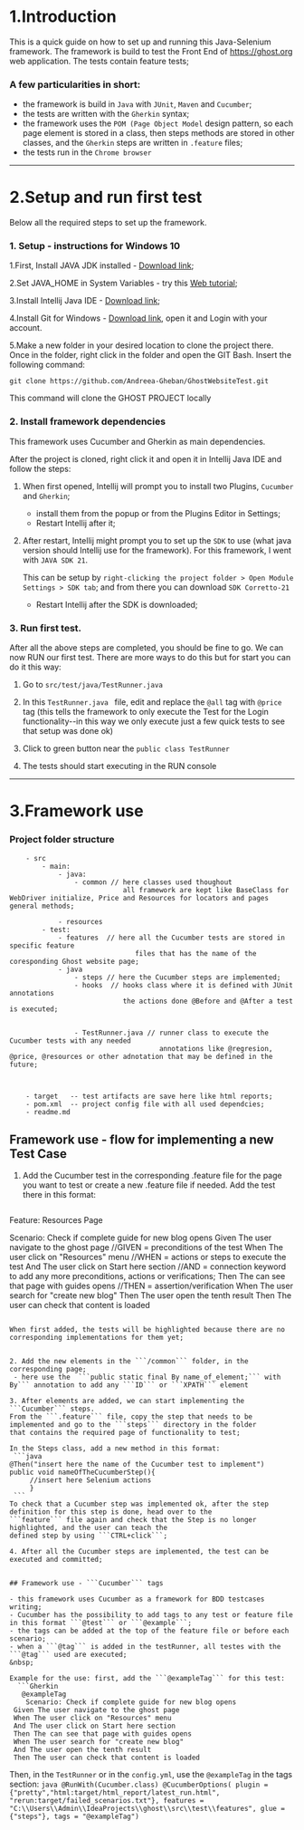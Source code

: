 # 1.Introduction

This is a quick guide on how to set up and running this Java-Selenium framework.
The framework is build to test the Front End of https://ghost.org web application. 
The tests contain feature tests;

### A few particularities in short:

- the framework is build in ```Java``` with ```JUnit```, ```Maven``` and ```Cucumber```;
- the tests are written with the ```Gherkin``` syntax;
- the  framework uses the ```POM (Page Object Model``` design pattern, so each page element is stored in a class, then
  steps methods are stored in other classes, and the ```Gherkin``` steps are written in ```.feature``` files;
- the tests run in the ```Chrome browser```

________________________________________________________
# 2.Setup and run first test

Below all the required steps to set up the framework.

### 1. Setup - instructions for Windows 10
1.First, Install JAVA JDK installed - [Download link](https://www.java.com/en/download/);

2.Set JAVA_HOME in System Variables - try this
[Web tutorial](https://confluence.atlassian.com/doc/setting-the-java_home-variable-in-windows-8895.html);

3.Install Intellij Java IDE -
[Download link](https://www.jetbrains.com/idea/download/download-thanks.html?platform=windows&code=IIC);

4.Install Git for Windows - [Download link](https://gitforwindows.org/), open it and Login with your account.

5.Make a new folder in your desired location to clone the project there. Once in the folder, right click in the folder
and open the GIT Bash. Insert the following command:


``` git clone https://github.com/Andreea-Gheban/GhostWebsiteTest.git ```

This command will clone the GHOST PROJECT locally

### 2. Install framework dependencies


This framework uses Cucumber and Gherkin as main dependencies.

After the project is cloned, right click it and open it in Intellij Java IDE and follow the steps:

1. When first opened, Intellij will prompt you to install two Plugins, ```Cucumber``` and
   ```Gherkin```;
    - install them from the popup or from the Plugins Editor in Settings;
    -  Restart Intellij after it;


2.  After restart, Intellij might prompt you to set up the ```SDK``` to use (what java version should Intellij use for the
    framework).
    For this framework, I went with ```JAVA SDK 21```.

    This can be setup by ```right-clicking
    the project folder > Open Module Settings > SDK tab```; and from there you can download ```SDK Corretto-21``` 

    * Restart Intellij after the SDK is downloaded;


### 3. Run first test.
After all the above steps are completed, you should be fine to go.
We can now RUN our first test.
There are more ways to do this but for start you can do it this way:

1. Go to ``` src/test/java/TestRunner.java ```
2. In this ```TestRunner.java ``` file, edit and replace the ```@all``` tag with ```@price``` tag (this tells the framework to only execute the
   Test for the Login functionality--in this way we only execute just a few quick tests to see that setup was done ok)

3. Click to green button near the ```public class TestRunner```
4. The tests should start executing in the RUN console
  
________________________________________________________
# 3.Framework use


### Project folder structure

    
        - src     
            - main:
                - java:
                    - common // here classes used thoughout 
                                all framework are kept like BaseClass for WebDriver initialize, Price and Resources for locators and pages general methods;
                   
                - resources
            - test:
                - features  // here all the Cucumber tests are stored in specific feature 
                                   files that has the name of the coresponding Ghost website page;
                - java
                    - steps // here the Cucumber steps are implemented;
                    - hooks  // hooks class where it is defined with JUnit annotations 
                                the actions done @Before and @After a test is executed;
                    
                   
                    - TestRunner.java // runner class to execute the Cucumber tests with any needed
                                         annotations like @regresion, @price, @resources or other adnotation that may be defined in the future;
                
                    
                
        - target   -- test artifacts are save here like html reports;
        - pom.xml  -- project config file with all used dependcies;
        - readme.md
        

## Framework use - flow for implementing a new Test Case


1. Add the Cucumber test in the corresponding .feature file for the page you want to test or create a new .feature
   file if needed. Add the test there in this format:
   ```Gherkin
Feature: Resources Page

  Scenario: Check if complete guide for new blog opens
    Given The user navigate to the ghost page                //GIVEN = preconditions of the test
    When The user click on "Resources" menu                  //WHEN  = actions or steps to execute the test
    And The user click on Start here section                 //AND   = connection keyword to add any more preconditions, actions or verifications;
    Then The can see that page with guides opens             //THEN = assertion/verification 
    When The user search for "create new blog"
    Then The user open the tenth result
    Then The user can check that content is loaded

   ```

   When first added, the tests will be highlighted because there are no corresponding implementations for them yet;


2. Add the new elements in the ```/common``` folder, in the corresponding page;
    - here use the  ```public static final By name_of_element;``` with By``` annotation to add any ```ID``` or ```XPATH``` element
     
3. After elements are added, we can start implementing the ```Cucumber``` steps.
   From the ```.feature``` file, copy the step that needs to be implemented and go to the ```steps``` directory in the folder
   that contains the required page of functionality to test;

   In the Steps class, add a new method in this format:
    ```java
   @Then("insert here the name of the Cucumber test to implement")
   public void nameOfTheCucumberStep(){
        //insert here Selenium actions 
        }
    ```
   To check that a Cucumber step was implemented ok, after the step definition for this step is done, head over to the
   ```feature``` file again and check that the Step is no longer highlighted, and the user can teach the
   defined step by using ```CTRL+click```;

4. After all the Cucumber steps are implemented, the test can be executed and committed;


## Framework use - ```Cucumber``` tags

- this framework uses Cucumber as a framework for BDD testcases writing;
- Cucumber has the possibility to add tags to any test or feature file in this format ```@test``` or ```@example```;
- the tags can be added at the top of the feature file or before each scenario;
- when a ```@tag``` is added in the testRunner, all testes with the ```@tag``` used are executed;  
  &nbsp;

  Example for the use: first, add the ```@exampleTag``` for this test:
     ```Gherkin
      @exampleTag
       Scenario: Check if complete guide for new blog opens
    Given The user navigate to the ghost page              
    When The user click on "Resources" menu                
    And The user click on Start here section               
    Then The can see that page with guides opens             
    When The user search for "create new blog"
    And The user open the tenth result
    Then The user can check that content is loaded
   ```
  Then, in the ```TestRunner``` or in the ```config.yml```, use the ```@exampleTag``` in the tags section:
    ```java
        @RunWith(Cucumber.class)
        @CucumberOptions(
            plugin = {"pretty","html:target/html_report/latest_run.html", "rerun:target/failed_scenarios.txt"},
            features = "C:\\Users\\Admin\\IdeaProjects\\ghost\\src\\test\\features",
            glue = {"steps"},
            tags = "@exampleTag")
    ```

##
  

